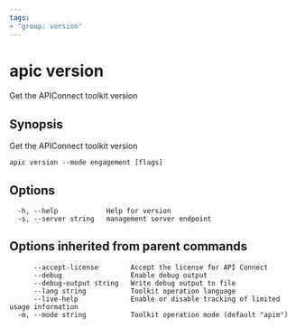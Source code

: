 ```yaml
---
tags:
- "group: version"
---
```

# apic version

Get the APIConnect toolkit version

## Synopsis

Get the APIConnect toolkit version

```
apic version --mode engagement [flags]
```


## Options

```
  -h, --help            Help for version
  -s, --server string   management server endpoint
```

## Options inherited from parent commands

```
      --accept-license        Accept the license for API Connect
      --debug                 Enable debug output
      --debug-output string   Write debug output to file
      --lang string           Toolkit operation language
      --live-help             Enable or disable tracking of limited usage information
  -m, --mode string           Toolkit operation mode (default "apim")
```
